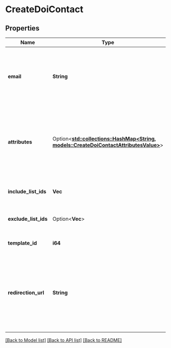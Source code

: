 # CreateDoiContact

## Properties

Name | Type | Description | Notes
------------ | ------------- | ------------- | -------------
**email** | **String** | Email address where the confirmation email will be sent. This email address will be the identifier for all other contact attributes. | 
**attributes** | Option<[**std::collections::HashMap<String, models::CreateDoiContactAttributesValue>**](createDoiContact_attributes_value.md)> | Pass the set of attributes and their values. **These attributes must be present in your Brevo account**. For eg. **{'FNAME':'Elly', 'LNAME':'Roger', 'COUNTRIES':['India','China']}**  | [optional]
**include_list_ids** | **Vec<i64>** | Lists under user account where contact should be added | 
**exclude_list_ids** | Option<**Vec<i64>**> | Lists under user account where contact should not be added | [optional]
**template_id** | **i64** | Id of the Double opt-in (DOI) template | 
**redirection_url** | **String** | URL of the web page that user will be redirected to after clicking on the double opt in URL. When editing your DOI template you can reference this URL by using the tag **{{ params.DOIurl }}**.  | 

[[Back to Model list]](../README.md#documentation-for-models) [[Back to API list]](../README.md#documentation-for-api-endpoints) [[Back to README]](../README.md)


